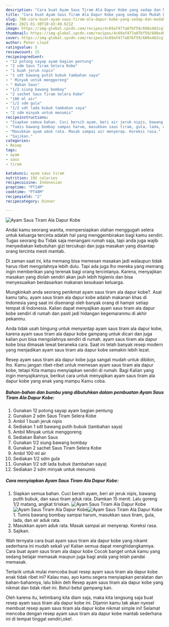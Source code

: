 ```yaml
---
description: "Cara buat Ayam Saus Tiram Ala Dapur Kobe yang sedap dan Mudah Dibuat"
title: "Cara buat Ayam Saus Tiram Ala Dapur Kobe yang sedap dan Mudah Dibuat"
slug: 788-cara-buat-ayam-saus-tiram-ala-dapur-kobe-yang-sedap-dan-mudah-dibuat
date: 2021-01-30T10:43:49.621Z
image: https://img-global.cpcdn.com/recipes/4c69af477a07bf59/680x482cq70/ayam-saus-tiram-ala-dapur-kobe-foto-resep-utama.jpg
thumbnail: https://img-global.cpcdn.com/recipes/4c69af477a07bf59/680x482cq70/ayam-saus-tiram-ala-dapur-kobe-foto-resep-utama.jpg
cover: https://img-global.cpcdn.com/recipes/4c69af477a07bf59/680x482cq70/ayam-saus-tiram-ala-dapur-kobe-foto-resep-utama.jpg
author: Peter Lloyd
ratingvalue: 5
reviewcount: 15
recipeingredient:
- "12 potong sayap ayam bagian pentung"
- "2 sdm Saus Tiram Selera Kobe"
- "1 buah jeruk nipis"
- "1 sdt bawang putih bubuk tambahan saya"
- " Minyak untuk menggoreng"
- " Bahan Saus"
- "1/2 siung bawang bombay"
- "2 sachet Saus Tiram Selera Kobe"
- "100 ml air"
- "1/2 sdm gula"
- "1/2 sdt lada bubuk tambahan saya"
- "2 sdm minyak untuk menumis"
recipeinstructions:
- "Siapkan semua bahan. Cuci bersih ayam, beri air jeruk nipis, bawang putih bubuk, dan saus tiram aduk rata. Diamkan 15 menit. Lalu goreng 1/2 matang, angkat tiriskan."
- "Tumis bawang bombay sampai harum, masukkan saus tiram, gula, lada, dan air aduk rata."
- "Masukkan ayam aduk rata. Masak sampai air menyerap. Koreksi rasa."
- "Sajikan."
categories:
- Resep
tags:
- ayam
- saus
- tiram

katakunci: ayam saus tiram 
nutrition: 192 calories
recipecuisine: Indonesian
preptime: "PT14M"
cooktime: "PT48M"
recipeyield: "2"
recipecategory: Dinner

---
```



![Ayam Saus Tiram Ala Dapur Kobe](https://img-global.cpcdn.com/recipes/4c69af477a07bf59/680x482cq70/ayam-saus-tiram-ala-dapur-kobe-foto-resep-utama.jpg)

Andai kamu seorang wanita, mempersiapkan olahan menggugah selera untuk keluarga tercinta adalah hal yang menggembirakan bagi kamu sendiri. Tugas seorang ibu Tidak saja menangani rumah saja, tapi anda juga wajib menyediakan kebutuhan gizi tercukupi dan juga masakan yang disantap orang tercinta mesti mantab.

Di zaman  saat ini, kita memang bisa memesan masakan jadi walaupun tidak harus ribet mengolahnya lebih dulu. Tapi ada juga lho mereka yang memang ingin memberikan yang terenak bagi orang tercintanya. Karena, menyajikan masakan yang diolah sendiri akan jauh lebih higienis dan bisa menyesuaikan berdasarkan makanan kesukaan keluarga. 



Mungkinkah anda seorang penikmat ayam saus tiram ala dapur kobe?. Asal kamu tahu, ayam saus tiram ala dapur kobe adalah makanan khas di Indonesia yang saat ini disenangi oleh banyak orang di hampir setiap tempat di Indonesia. Kalian dapat menyajikan ayam saus tiram ala dapur kobe sendiri di rumah dan pasti jadi hidangan kegemaranmu di akhir pekanmu.

Anda tidak usah bingung untuk menyantap ayam saus tiram ala dapur kobe, karena ayam saus tiram ala dapur kobe gampang untuk dicari dan juga kalian pun bisa mengolahnya sendiri di rumah. ayam saus tiram ala dapur kobe bisa dimasak lewat beraneka cara. Saat ini telah banyak resep modern yang menjadikan ayam saus tiram ala dapur kobe semakin lebih lezat.

Resep ayam saus tiram ala dapur kobe juga sangat mudah untuk dibikin, lho. Kamu jangan ribet-ribet untuk memesan ayam saus tiram ala dapur kobe, tetapi Kita mampu menyiapkan sendiri di rumah. Bagi Kalian yang ingin menyajikannya, berikut cara untuk menyajikan ayam saus tiram ala dapur kobe yang enak yang mampu Kamu coba.

<!--inarticleads1-->

##### Bahan-bahan dan bumbu yang dibutuhkan dalam pembuatan Ayam Saus Tiram Ala Dapur Kobe:

1. Gunakan 12 potong sayap ayam bagian pentung
1. Gunakan 2 sdm Saus Tiram Selera Kobe
1. Ambil 1 buah jeruk nipis
1. Sediakan 1 sdt bawang putih bubuk (tambahan saya)
1. Ambil  Minyak untuk menggoreng
1. Sediakan  Bahan Saus
1. Gunakan 1/2 siung bawang bombay
1. Gunakan 2 sachet Saus Tiram Selera Kobe
1. Ambil 100 ml air
1. Sediakan 1/2 sdm gula
1. Gunakan 1/2 sdt lada bubuk (tambahan saya)
1. Sediakan 2 sdm minyak untuk menumis




<!--inarticleads2-->

##### Cara menyiapkan Ayam Saus Tiram Ala Dapur Kobe:

1. Siapkan semua bahan. Cuci bersih ayam, beri air jeruk nipis, bawang putih bubuk, dan saus tiram aduk rata. Diamkan 15 menit. Lalu goreng 1/2 matang, angkat tiriskan.
<img src="https://img-global.cpcdn.com/steps/c88b8d1817e2e146/160x128cq70/ayam-saus-tiram-ala-dapur-kobe-langkah-memasak-1-foto.jpg" alt="Ayam Saus Tiram Ala Dapur Kobe"><img src="https://img-global.cpcdn.com/steps/5e8c1f7889016548/160x128cq70/ayam-saus-tiram-ala-dapur-kobe-langkah-memasak-1-foto.jpg" alt="Ayam Saus Tiram Ala Dapur Kobe"><img src="https://img-global.cpcdn.com/steps/7b53c21248115d6e/160x128cq70/ayam-saus-tiram-ala-dapur-kobe-langkah-memasak-1-foto.jpg" alt="Ayam Saus Tiram Ala Dapur Kobe">1. Tumis bawang bombay sampai harum, masukkan saus tiram, gula, lada, dan air aduk rata.
1. Masukkan ayam aduk rata. Masak sampai air menyerap. Koreksi rasa.
1. Sajikan.




Wah ternyata cara buat ayam saus tiram ala dapur kobe yang nikamt sederhana ini mudah sekali ya! Kalian semua dapat menghidangkannya. Cara buat ayam saus tiram ala dapur kobe Cocok banget untuk kamu yang sedang belajar memasak maupun juga bagi anda yang telah pandai memasak.

Tertarik untuk mulai mencoba buat resep ayam saus tiram ala dapur kobe enak tidak ribet ini? Kalau mau, ayo kamu segera menyiapkan peralatan dan bahan-bahannya, lalu bikin deh Resep ayam saus tiram ala dapur kobe yang nikmat dan tidak ribet ini. Betul-betul gampang kan. 

Oleh karena itu, ketimbang kita diam saja, maka kita langsung saja buat resep ayam saus tiram ala dapur kobe ini. Dijamin kamu tak akan nyesel membuat resep ayam saus tiram ala dapur kobe nikmat simple ini! Selamat mencoba dengan resep ayam saus tiram ala dapur kobe mantab sederhana ini di tempat tinggal sendiri,oke!.


